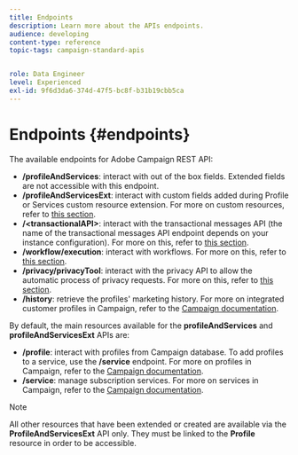 ```yaml
---
title: Endpoints
description: Learn more about the APIs endpoints.
audience: developing
content-type: reference
topic-tags: campaign-standard-apis


role: Data Engineer
level: Experienced
exl-id: 9f6d3da6-374d-47f5-bc8f-b31b19cbb5ca
---
```

# Endpoints {#endpoints}

The available endpoints for Adobe Campaign REST API:

* **/profileAndServices**: interact with out of the box fields. Extended fields are not accessible with this endpoint.
* **/profileAndServicesExt**: interact with custom fields added during Profile or Services custom resource extension. For more on custom resources, refer to [this section](custom-resources.md).
* **/&lt;transactionalAPI&gt;**: interact with the transactional messages API (the name of the transactional messages API endpoint depends on your instance configuration). For more on this, refer to [this section](../managing-transactional-messages.md).
* **/workflow/execution**: interact with workflows. For more on this, refer to [this section](controlling-a-workflow.md).
* **/privacy/privacyTool**: interact with the privacy API to allow the automatic process of privacy requests. For more on this, refer to [this section](creating-a-privacy-request.md).
* **/history**: retrieve the profiles' marketing history. For more on integrated customer profiles in Campaign, refer to the [Campaign documentation](https://helpx.adobe.com/campaign/standard/audiences/using/integrated-customer-profile.html).

By default, the main resources available for the **profileAndServices** and **profileAndServicesExt** APIs are:

* **/profile**: interact with profiles from Campaign database. To add profiles to a service, use the **/service** endpoint. For more on profiles in Campaign, refer to the [Campaign documentation](https://helpx.adobe.com/campaign/standard/audiences/using/about-profiles.html).
* **/service**: manage subscription services. For more on services in Campaign, refer to the [Campaign documentation](https://helpx.adobe.com/campaign/standard/audiences/using/creating-a-service.html).

>[!NOTE]
>
>All other resources that have been extended or created are available via the **ProfileAndServicesExt** API only. They must be linked to the **Profile** resource in order to be accessible.
